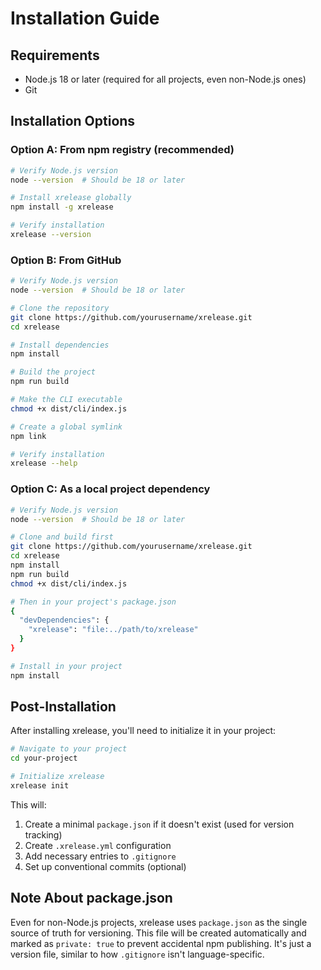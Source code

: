 # Installation Guide

## Requirements

- Node.js 18 or later (required for all projects, even non-Node.js ones)
- Git

## Installation Options

### Option A: From npm registry (recommended)

```bash
# Verify Node.js version
node --version  # Should be 18 or later

# Install xrelease globally
npm install -g xrelease

# Verify installation
xrelease --version
```

### Option B: From GitHub

```bash
# Verify Node.js version
node --version  # Should be 18 or later

# Clone the repository
git clone https://github.com/yourusername/xrelease.git
cd xrelease

# Install dependencies
npm install

# Build the project
npm run build

# Make the CLI executable
chmod +x dist/cli/index.js

# Create a global symlink
npm link

# Verify installation
xrelease --help
```

### Option C: As a local project dependency

```bash
# Verify Node.js version
node --version  # Should be 18 or later

# Clone and build first
git clone https://github.com/yourusername/xrelease.git
cd xrelease
npm install
npm run build
chmod +x dist/cli/index.js

# Then in your project's package.json
{
  "devDependencies": {
    "xrelease": "file:../path/to/xrelease"
  }
}

# Install in your project
npm install
```

## Post-Installation

After installing xrelease, you'll need to initialize it in your project:

```bash
# Navigate to your project
cd your-project

# Initialize xrelease
xrelease init
```

This will:

1. Create a minimal `package.json` if it doesn't exist (used for version tracking)
2. Create `.xrelease.yml` configuration
3. Add necessary entries to `.gitignore`
4. Set up conventional commits (optional)

## Note About package.json

Even for non-Node.js projects, xrelease uses `package.json` as the single source of truth for versioning. This file will be created automatically and marked as `private: true` to prevent accidental npm publishing. It's just a version file, similar to how `.gitignore` isn't language-specific.
